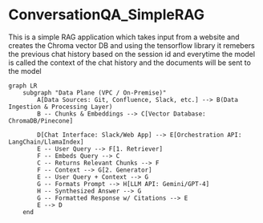 # ConversationQA_SimpleRAG

This is a simple RAG application which takes input from a website and creates the Chroma vector DB and using the tensorflow library it remebers the previous chat history based on the session id and everytime the model is called the context of the chat history and the documents will be sent to the model

```mermaid
graph LR
    subgraph "Data Plane (VPC / On-Premise)"
        A[Data Sources: Git, Confluence, Slack, etc.] --> B(Data Ingestion & Processing Layer)
        B -- Chunks & Embeddings --> C[Vector Database: ChromaDB/Pinecone]

        D[Chat Interface: Slack/Web App] --> E[Orchestration API: LangChain/LlamaIndex]
        E -- User Query --> F[1. Retriever]
        F -- Embeds Query --> C
        C -- Returns Relevant Chunks --> F
        F -- Context --> G[2. Generator]
        E -- User Query + Context --> G
        G -- Formats Prompt --> H[LLM API: Gemini/GPT-4]
        H -- Synthesized Answer --> G
        G -- Formatted Response w/ Citations --> E
        E --> D
    end
